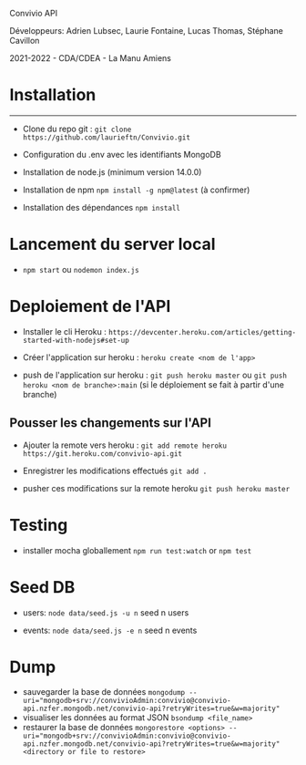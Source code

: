 Convivio API

Développeurs:
Adrien Lubsec,
Laurie Fontaine,
Lucas Thomas,
Stéphane Cavillon

2021-2022 - CDA/CDEA - La Manu Amiens

# Installation
------
- Clone du repo git :
    `git clone https://github.com/laurieftn/Convivio.git `

- Configuration du .env avec les identifiants MongoDB

- Installation de node.js (minimum version 14.0.0)

- Installation de npm
    `npm install -g npm@latest` (à confirmer)

- Installation des dépendances
    `npm install`

# Lancement du server local

- `npm start` ou `nodemon index.js`

# Deploiement de l'API
- Installer le cli Heroku :
   `https://devcenter.heroku.com/articles/getting-started-with-nodejs#set-up`

- Créer l'application sur heroku :
    `heroku create <nom de l'app>`

- push de l'application sur heroku :
    `git push heroku master` ou `git push heroku <nom de branche>:main` (si le déploiement se fait à partir d'une branche)

## Pousser les changements sur l'API
- Ajouter la remote vers heroku :
    `git add remote heroku https://git.heroku.com/convivio-api.git`

- Enregistrer les modifications effectués
    `git add .`

- pusher ces modifications sur la remote heroku
    `git push heroku master`

# Testing
- installer mocha globallement
    `npm run test:watch` or `npm test`

# Seed DB
- users:
    `node data/seed.js -u n` seed n users

- events:
    `node data/seed.js -e n` seed n events

# Dump
- sauvegarder la base de données
    `mongodump --uri="mongodb+srv://convivioAdmin:convivio@convivio-api.nzfer.mongodb.net/convivio-api?retryWrites=true&w=majority"`
- visualiser les données au format JSON
    `bsondump <file_name>`
- restaurer la base de données
    `mongorestore <options> --uri="mongodb+srv://convivioAdmin:convivio@convivio-api.nzfer.mongodb.net/convivio-api?retryWrites=true&w=majority" <directory or file to restore>`